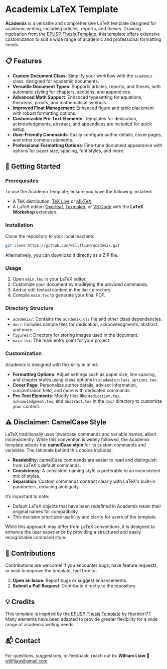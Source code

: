 # Academix LaTeX Template

**Academix** is a versatile and comprehensive LaTeX template designed for academic writing, including articles, reports, and theses. Drawing inspiration from the [EPUSP Thesis Template](https://github.com/fbarbieri77/EPUSP_thesis_template), this template offers extensive customization to suit a wide range of academic and professional formatting needs.

## 📋 Features

- **Custom Document Class**: Simplify your workflow with the `academix` class, designed for academic documents.
- **Versatile Document Types**: Supports articles, reports, and theses, with automatic styling for chapters, sections, and appendices.
- **Advanced Math Support**: Enhanced typesetting for equations, theorems, proofs, and mathematical symbols.
- **Improved Float Management**: Enhanced figure and table placement with robust formatting options.
- **Customizable Pre-Text Elements**: Templates for dedication, acknowledgments, abstract, and appendices are included for quick setup.
- **User-Friendly Commands**: Easily configure author details, cover pages, and other common elements.
- **Professional Formatting Options**: Fine-tune document appearance with options for paper size, spacing, font styles, and more.

## 🚀 Getting Started

### Prerequisites

To use the Academix template, ensure you have the following installed:
- A TeX distribution: [TeX Live](https://www.tug.org/texlive/) or [MikTeX](https://miktex.org/).
- A LaTeX editor: [Overleaf](https://www.overleaf.com/), [Texmaker](https://www.xm1math.net/texmaker/), or [VS Code](https://code.visualstudio.com/) with the **LaTeX Workshop** extension.

### Installation

Clone the repository to your local machine:
```bash
git clone https://github.com/willfliaw/academix.git
```

Alternatively, you can download it directly as a ZIP file.

### Usage

1. Open `main.tex` in your LaTeX editor.
2. Customize your document by modifying the provided commands.
3. Add or edit textual content in the `doc/` directory.
4. Compile `main.tex` to generate your final PDF.

### Directory Structure

- `academix/`: Contains the `academix.cls` file and other class dependencies.
- `doc/`: Includes sample files for dedication, acknowledgments, abstract, and more.
- `figures/`: Directory for storing images used in the document.
- `main.tex`: The main entry point for your project.

### Customization

Academix is designed with flexibility in mind:
- **Formatting Options**: Adjust settings such as paper size, line spacing, and chapter styles using class options in `academix/class_options.tex`.
- **Cover Page**: Personalize author details, advisor information, concentration field, and more with dedicated commands.
- **Pre-Text Elements**: Modify files like `dedication.tex`, `acknowledgment.tex`, and `abstract.tex` in the `doc/` directory to customize your content.

## ⚠️ Disclaimer: CamelCase Style

LaTeX traditionally uses lowercase commands and variable names, albeit inconsistently. While this convention is widely followed, the Academix template adopts the **camelCase style** for its custom commands and variables. The rationale behind this choice includes:

- **Readability**: camelCase commands are easier to read and distinguish from LaTeX's default commands.
- **Consistency**: A consistent naming style is preferable to an inconsistent mix of styles.
- **Separation**: Custom commands contrast clearly with LaTeX's built-in parameters, reducing ambiguity.

It’s important to note:
- Default LaTeX objects that have been redefined in Academix retain their original names for compatibility.
- This decision prioritizes usability and clarity for users of the template.

While this approach may differ from LaTeX conventions, it is designed to enhance the user experience by providing a structured and easily recognizable command style.

## 🤝 Contributions

Contributions are welcome! If you encounter bugs, have feature requests, or wish to improve the template, feel free to:
1. **Open an Issue**: Report bugs or suggest enhancements.
2. **Submit a Pull Request**: Contribute directly to the repository.

## 💡 Credits

This template is inspired by the [EPUSP Thesis Template](https://github.com/fbarbieri77/EPUSP_thesis_template) by fbarbieri77. Many elements have been adapted to provide greater flexibility for a wide range of academic writing needs.

## 📬 Contact

For questions, suggestions, or feedback, reach out to:
**William Liaw**
📧 [willfliaw@gmail.com](mailto:willfliaw@gmail.com)
